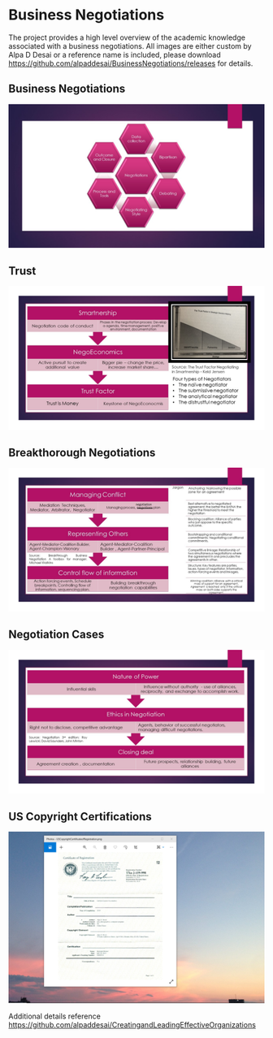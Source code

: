 # Business Negotiations

The project provides a high level overview of the academic knowledge associated with a business negotiations. All images are either custom by Alpa D Desai or a reference name is included, please download https://github.com/alpaddesai/BusinessNegotiations/releases for details.

## Business Negotiations
![image](Negotiations.jpg)

## Trust
![image](TrustFactorSlide.jpg)

## Breakthorough Negotiations
![image](Breakthrough_Image.jpg)

## Negotiation Cases
![image](NegotiationCases.jpg)

## US Copyright Certifications
![image](USCopyrightCertificate.png)

Additional details reference https://github.com/alpaddesai/CreatingandLeadingEffectiveOrganizations
